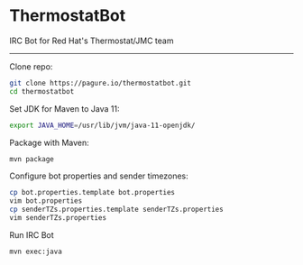 # ThermostatBot
IRC Bot for Red Hat's Thermostat/JMC team

---

Clone repo:
```bash
git clone https://pagure.io/thermostatbot.git
cd thermostatbot
```  

Set JDK for Maven to Java 11:
```bash
export JAVA_HOME=/usr/lib/jvm/java-11-openjdk/
```  

Package with Maven:
```bash
mvn package
```  

Configure bot properties and sender timezones:
```bash
cp bot.properties.template bot.properties
vim bot.properties
cp senderTZs.properties.template senderTZs.properties
vim senderTZs.properties
```  

Run IRC Bot
```bash
mvn exec:java
```  
